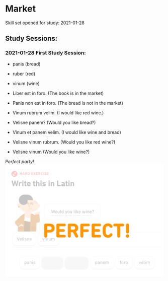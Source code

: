 # Market 
Skill set opened for study: 2021-01-28

## Study Sessions:

### 2021-01-28 First Study Session:
* panis (bread)
* ruber (red)
* vinum (wine) 

* Liber est in foro. (The book is in the market)
* Panis non est in foro. (The bread is not in the market) 
* Vinum rubrum velim. (I would like red wine.) 
* Velisne panem? (Would you like bread?)
* Vinum et panem velim. (I would like wine and bread)
* Velisne vinum rubrum. (Would you like red wine?)
* Velisne vinum (Would you like wine?) 


*Perfect party!*
![results](https://github.com/EO4wellness/T-I-L/blob/main/polyglot/Latin/Castle-2/Images/2021-01-28_Market-first-study-session.png)
